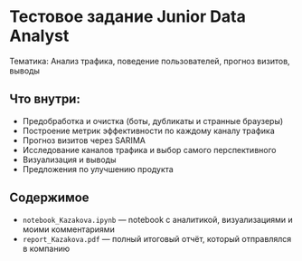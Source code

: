 # Тестовое задание Junior Data Analyst

Тематика: Анализ трафика, поведение пользователей, прогноз визитов, выводы

## Что внутри:

- Предобработка и очистка (боты, дубликаты и странные браузеры)
- Построение метрик эффективности по каждому каналу трафика
- Прогноз визитов через SARIMA
- Исследование каналов трафика и выбор самого перспективного
- Визуализация и выводы
- Предложения по улучшению продукта

## Содержимое

- `notebook_Kazakova.ipynb` — notebook с аналитикой, визуализациями и моими комментариями
- `report_Kazakova.pdf` — полный итоговый отчёт, который отправлялся в компанию
